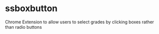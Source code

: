 # ssboxbutton
 Chrome Extension to allow users to select grades by clicking boxes rather than radio buttons
